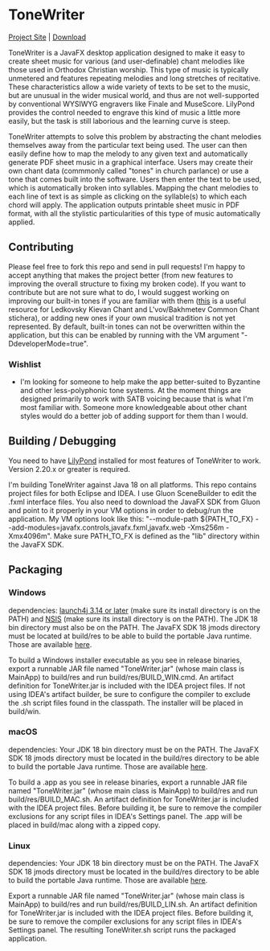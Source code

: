 # ToneWriter

[Project Site](https://github.com/tac550/ToneWriter) | [Download](https://github.com/tac550/ToneWriter/releases)

ToneWriter is a JavaFX desktop application designed to make it easy to create sheet music for various (and user-definable) chant melodies like those used in Orthodox Christian worship. This type of music is typically unmetered and features repeating melodies and long stretches of recitative. These characteristics allow a wide variety of texts to be set to the music, but are unusual in the wider musical world, and thus are not well-supported by conventional WYSIWYG engravers like Finale and MuseScore. LilyPond provides the control needed to engrave this kind of music a little more easily, but the task is still laborious and the learning curve is steep.

ToneWriter attempts to solve this problem by abstracting the chant melodies themselves away from the particular text being used. The user can then easily define how to map the melody to any given text and automatically generate PDF sheet music in a graphical interface. Users may create their own chant data (commmonly called "tones" in church parlance) or use a tone that comes built into the software. Users then enter the text to be used, which is automatically broken into syllables. Mapping the chant melodies to each line of text is as simple as clicking on the syllable(s) to which each chord will apply. The application outputs printable sheet music in PDF format, with all the stylistic particularities of this type of music automatically applied.

## Contributing

Please feel free to fork this repo and send in pull requests! I'm happy to accept anything that makes the project better (from new features to improving the overall structure to fixing my broken code). If you want to contribute but are not sure what to do, I would suggest working on improving our built-in tones if you are familiar with them ([this](https://oca.org/liturgics/learning-the-tones) is a useful resource for Ledkovsky Kievan Chant and L'vov/Bakhmetev Common Chant stichera), or adding new ones if your own musical tradition is not yet represented. By default, built-in tones can not be overwritten within the application, but this can be enabled by running with the VM argument "-DdeveloperMode=true".

### Wishlist

 - I'm looking for someone to help make the app better-suited to Byzantine and other less-polyphonic tone systems. At the moment things are designed primarily to work with SATB voicing because that is what I'm most familiar with. Someone more knowledgeable about other chant styles would do a better job of adding support for them than I would.

## Building / Debugging

You need to have [LilyPond](http://lilypond.org/) installed for most features of ToneWriter to work. Version 2.20.x or greater is required.

I'm building ToneWriter against Java 18 on all platforms. This repo contains project files for both Eclipse and IDEA. I use Gluon SceneBuilder to edit the .fxml interface files. You also need to download the JavaFX SDK from Gluon and point to it properly in your VM options in order to debug/run the application. My VM options look like this: "--module-path ${PATH_TO_FX} --add-modules=javafx.controls,javafx.fxml,javafx.web -Xms256m -Xmx4096m". Make sure PATH_TO_FX is defined as the "lib" directory within the JavaFX SDK.

## Packaging

### Windows

dependencies: [launch4j 3.14 or later](http://launch4j.sourceforge.net/) (make sure its install directory is on the PATH) and [NSIS](https://sourceforge.net/projects/nsis/) (make sure its install directory is on the PATH). The JDK 18 bin directory must also be on the PATH. The JavaFX SDK 18 jmods directory must be located at build/res to be able to build the portable Java runtime. Those are available [here](https://gluonhq.com/products/javafx/).

To build a Windows installer executable as you see in release binaries, export a runnable JAR file named "ToneWriter.jar" (whose main class is MainApp) to build/res and run build/res/BUILD_WIN.cmd. An artifact definition for ToneWriter.jar is included with the IDEA project files. If not using IDEA's artifact builder, be sure to configure the compiler to exclude the .sh script files found in the classpath. The installer will be placed in build/win.

### macOS

dependencies: Your JDK 18 bin directory must be on the PATH. The JavaFX SDK 18 jmods directory must be located in the build/res directory to be able to build the portable Java runtime. Those are available [here](https://gluonhq.com/products/javafx/).

To build a .app as you see in release binaries, export a runnable JAR file named "ToneWriter.jar" (whose main class is MainApp) to build/res and run build/res/BUILD_MAC.sh. An artifact definition for ToneWriter.jar is included with the IDEA project files. Before building it, be sure to remove the compiler exclusions for any script files in IDEA's Settings panel. The .app will be placed in build/mac along with a zipped copy.

### Linux

dependencies: Your JDK 18 bin directory must be on the PATH. The JavaFX SDK 18 jmods directory must be located in the build/res directory to be able to build the portable Java runtime. Those are available [here](https://gluonhq.com/products/javafx/).

Export a runnable JAR file named "ToneWriter.jar" (whose main class is MainApp) to build/res and run build/res/BUILD_LIN.sh. An artifact definition for ToneWriter.jar is included with the IDEA project files. Before building it, be sure to remove the compiler exclusions for any script files in IDEA's Settings panel. The resulting ToneWriter.sh script runs the packaged application.
